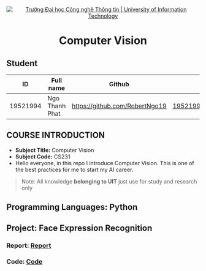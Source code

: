 <!-- Banner -->
<p align="center">
  <a href="https://www.uit.edu.vn/" title="Trường Đại học Công nghệ Thông tin" style="border: none;">
    <img src="https://i.imgur.com/WmMnSRt.png" alt="Trường Đại học Công nghệ Thông tin | University of Information Technology">
  </a>
</p>
<h1 align="center"><b>Computer Vision</b></h>

## Student
 ID          | Full name            | Github                    | Email                   |
 ------------- | ---------------------- |---------------------------|------------------------- 
 19521994      | Ngo Thanh Phat         |https://github.com/RobertNgo19 |19521994@gm.uit.edu.vn   |
 
  ## COURSE INTRODUCTION
* **Subject Title:** Computer Vision
* **Subject Code:** CS231
*  Hello everyone, in this repo I introduce  Computer Vision. This is one of the best practices for me to start my AI career.
> Note: All knowledge **belonging to UIT** just use for study and research only
## Programming Languages: Python
 
 ## Project: Face Expression Recognition
 ### Report: [Report](https://github.com/RobertNgo19/Face-Keypoint-Detection-w-CNN/blob/main/project/Report.pdf)
 ### Code: [Code](https://github.com/RobertNgo19/Face-Keypoint-Detection-w-CNN/blob/main/project/model.ipynb)

